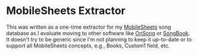 # MobileSheets Extractor
This was written as a one-time extractor for my [MobileSheets](https://zubersoft.com/mobilesheets/)
song database as I evaluate moving to other software like [OnSong](https://onsongapp.com/)
or [SongBook](https://www.linkesoft.com/songbook/).
It doesn't try to be generic since I'm not planning to keep it up-to-date or
to support all MobileSheets concepts, e.g., Books, Custom1 field, etc.
